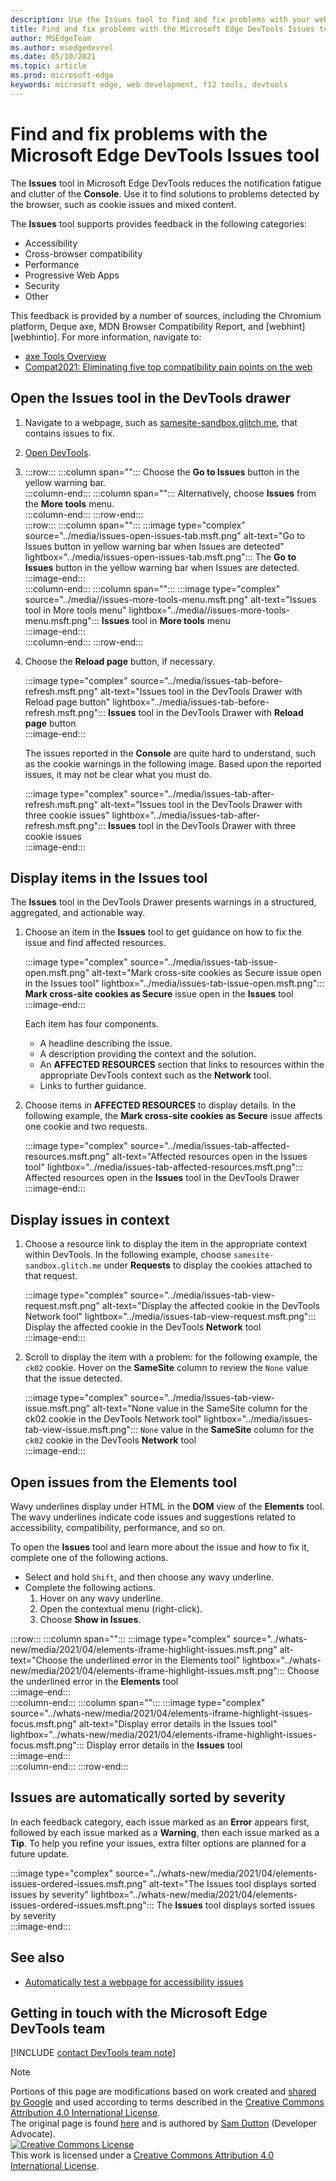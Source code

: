 ```yaml
---
description: Use the Issues tool to find and fix problems with your website.
title: Find and fix problems with the Microsoft Edge DevTools Issues tool 
author: MSEdgeTeam
ms.author: msedgedevrel
ms.date: 05/10/2021
ms.topic: article
ms.prod: microsoft-edge
keywords: microsoft edge, web development, f12 tools, devtools
---
```

<!-- Copyright Sam Dutton 

   Licensed under the Apache License, Version 2.0 (the "License");
   you may not use this file except in compliance with the License.
   You may obtain a copy of the License at

       https://www.apache.org/licenses/LICENSE-2.0

   Unless required by applicable law or agreed to in writing, software
   distributed under the License is distributed on an "AS IS" BASIS,
   WITHOUT WARRANTIES OR CONDITIONS OF ANY KIND, either express or implied.
   See the License for the specific language governing permissions and
   limitations under the License.  -->  
# Find and fix problems with the Microsoft Edge DevTools Issues tool  

The **Issues** tool in Microsoft Edge DevTools reduces the notification fatigue and clutter of the **Console**.  Use it to find solutions to problems detected by the browser, such as cookie issues and mixed content.  

The **Issues** tool supports provides feedback in the following categories:

*  Accessibility
*  Cross-browser compatibility
*  Performance
*  Progressive Web Apps
*  Security
*  Other

This feedback is provided by a number of sources, including the Chromium platform, Deque axe, MDN Browser Compatibility Report, and [webhint][webhintio].  For more information, navigate to:
*  [axe Tools Overview][DequeAxe]
*  [Compat2021: Eliminating five top compatibility pain points on the web][MDNCompat]

[MDNCompat]: https://web.dev/compat2021 "Compat2021: Eliminating five top compatibility pain points on the web | __"


## Open the Issues tool in the DevTools drawer  

1.  Navigate to a webpage, such as [samesite-sandbox.glitch.me][GlitchSamesiteSandbox], that contains issues to fix.  
1.  [Open DevTools][DevtoolsOpenIndex].  
1.  :::row:::
       :::column span="":::
          Choose the **Go to Issues** button in the yellow warning bar.  
       :::column-end:::
       :::column span="":::
          Alternatively, choose **Issues** from the **More tools** menu.  
       :::column-end:::
    :::row-end:::  
    :::row:::
       :::column span="":::
          :::image type="complex" source="../media/issues-open-issues-tab.msft.png" alt-text="Go to Issues button in yellow warning bar when Issues are detected" lightbox="../media/issues-open-issues-tab.msft.png":::
             The **Go to Issues** button in the yellow warning bar when Issues are detected.  
          :::image-end:::  
       :::column-end:::
       :::column span="":::
          :::image type="complex" source="../media//issues-more-tools-menu.msft.png" alt-text="Issues tool in More tools menu" lightbox="../media//issues-more-tools-menu.msft.png":::
             **Issues** tool in **More tools** menu  
          :::image-end:::  
       :::column-end:::
    :::row-end:::  
    
1.  Choose the **Reload page** button, if necessary.  
    
    :::image type="complex" source="../media/issues-tab-before-refresh.msft.png" alt-text="Issues tool in the DevTools Drawer with Reload page button" lightbox="../media/issues-tab-before-refresh.msft.png":::
       **Issues** tool in the DevTools Drawer with **Reload page** button  
    :::image-end:::  

    The issues reported in the **Console** are quite hard to understand, such as the cookie warnings in the following image.  Based upon the reported issues, it may not be clear what you must do.  
    
    :::image type="complex" source="../media/issues-tab-after-refresh.msft.png" alt-text="Issues tool in the DevTools Drawer with three cookie issues" lightbox="../media/issues-tab-after-refresh.msft.png":::
       **Issues** tool in the DevTools Drawer with three cookie issues  
    :::image-end:::  
    
## Display items in the Issues tool  

The **Issues** tool in the DevTools Drawer presents warnings in a structured, aggregated, and actionable way.  

1.  Choose an item in the **Issues** tool to get guidance on how to fix the issue and find affected resources.  
    
    :::image type="complex" source="../media/issues-tab-issue-open.msft.png" alt-text="Mark cross-site cookies as Secure issue open in the Issues tool" lightbox="../media/issues-tab-issue-open.msft.png":::
       **Mark cross-site cookies as Secure** issue open in the **Issues** tool  
    :::image-end:::  
    
    Each item has four components.  
    
    *   A headline describing the issue.  
    *   A description providing the context and the solution.  
    *   An **AFFECTED RESOURCES** section that links to resources within the appropriate DevTools context such as the **Network** tool.  
    *   Links to further guidance.  
        
1.  Choose items in **AFFECTED RESOURCES** to display details.  In the following example, the **Mark cross-site cookies as Secure** issue affects one cookie and two requests.  
    
    :::image type="complex" source="../media/issues-tab-affected-resources.msft.png" alt-text="Affected resources open in the Issues tool" lightbox="../media/issues-tab-affected-resources.msft.png":::
       Affected resources open in the **Issues** tool in the DevTools Drawer  
    :::image-end:::  
    
## Display issues in context  

1.  Choose a resource link to display the item in the appropriate context within DevTools.  In the following example, choose `samesite-sandbox.glitch.me` under **Requests** to display the cookies attached to that request.  
    
    :::image type="complex" source="../media/issues-tab-view-request.msft.png" alt-text="Display the affected cookie in the DevTools Network tool" lightbox="../media/issues-tab-view-request.msft.png":::
       Display the affected cookie in the DevTools **Network** tool  
    :::image-end:::  
    
1.  Scroll to display the item with a problem:  for the following example, the `ck02` cookie.  Hover on the **SameSite** column to review the `None` value that the issue detected.  
    
    :::image type="complex" source="../media/issues-tab-view-issue.msft.png" alt-text="None value in the SameSite column for the ck02 cookie in the DevTools Network tool" lightbox="../media/issues-tab-view-issue.msft.png":::
       `None` value in the **SameSite** column for the `ck02` cookie in the DevTools **Network** tool  
    :::image-end:::  
    
## Open issues from the Elements tool  

Wavy underlines display under HTML in the **DOM** view of the **Elements** tool.  The wavy underlines indicate code issues and suggestions related to accessibility, compatibility, performance, and so on.  

To open the **Issues** tool and learn more about the issue and how to fix it, complete one of the following actions.  

*   Select and hold `Shift`, and then choose any wavy underline.  
*   Complete the following actions.  
    1.  Hover on any wavy underline.  
    1.  Open the contextual menu \(right-click\).  
    1.  Choose **Show in Issues**.  
        
:::row:::
   :::column span="":::
      :::image type="complex" source="../whats-new/media/2021/04/elements-iframe-highlight-issues.msft.png" alt-text="Choose the underlined error in the Elements tool" lightbox="../whats-new/media/2021/04/elements-iframe-highlight-issues.msft.png":::
         Choose the underlined error in the **Elements** tool  
      :::image-end:::  
   :::column-end:::
   :::column span="":::
      :::image type="complex" source="../whats-new/media/2021/04/elements-iframe-highlight-issues-focus.msft.png" alt-text="Display error details in the Issues tool" lightbox="../whats-new/media/2021/04/elements-iframe-highlight-issues-focus.msft.png":::
         Display error details in the **Issues** tool  
      :::image-end:::  
   :::column-end:::
:::row-end:::  

## Issues are automatically sorted by severity  

In each feedback category, each issue marked as an **Error** appears first, followed by each issue marked as a **Warning**, then each issue marked as a **Tip**.  To help you refine your issues, extra filter options are planned for a future update.  

:::image type="complex" source="../whats-new/media/2021/04/elements-issues-ordered-issues.msft.png" alt-text="The Issues tool displays sorted issues by severity" lightbox="../whats-new/media/2021/04/elements-issues-ordered-issues.msft.png":::
   The **Issues** tool displays sorted issues by severity  
:::image-end:::

## See also

* [Automatically test a webpage for accessibility issues](../accessibility/test-issues-tool.md)

## Getting in touch with the Microsoft Edge DevTools team  

[!INCLUDE [contact DevTools team note](../includes/contact-devtools-team-note.md)]  

<!-- links -->  
[DevtoolsOpenIndex]: ../open/index.md "Open Microsoft Edge DevTools | Microsoft Docs"  
[GlitchSamesiteSandbox]: https://samesite-sandbox.glitch.me "SameSite cookie tests | Glitch"  
[DequeAxe]: https://www.deque.com/axe "axe Tools Overview | Deque"

> [!NOTE]
> Portions of this page are modifications based on work created and [shared by Google][GoogleSitePolicies] and used according to terms described in the [Creative Commons Attribution 4.0 International License][CCA4IL].  
> The original page is found [here](https://developers.google.com/web/tools/chrome-devtools/issues/index) and is authored by [Sam Dutton][SamDutton] \(Developer Advocate\).  
[![Creative Commons License][CCby4Image]][CCA4IL]  
This work is licensed under a [Creative Commons Attribution 4.0 International License][CCA4IL].  

[CCA4IL]: https://creativecommons.org/licenses/by/4.0  
[CCby4Image]: https://i.creativecommons.org/l/by/4.0/88x31.png  
[GoogleSitePolicies]: https://developers.google.com/terms/site-policies  
[KayceBasques]: https://developers.google.com/web/resources/contributors#kayce-basques  
[SamDutton]: https://developers.google.com/web/resources/contributors#sam-dutton  
